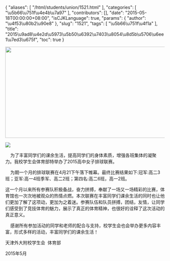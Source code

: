 {
    "aliases": [
        "/html/students/union/1521.html"
    ],
    "categories": [
        "\u5b66\u751f\u4e4b\u7a97"
    ],
    "contributors": [],
    "date": "2015-05-18T00:00:00+08:00",
    "isCJKLanguage": true,
    "params": {
        "author": "\u4f53\u80b2\u90e8"
    },
    "slug": "1521",
    "tags": [
        "\u5b66\u751f\u4f1a"
    ],
    "title": "2015\u9ad8\u4e2d\u5973\u5b50\u6392\u7403\u8054\u8d5b\u5706\u6ee1\u7ed3\u675f",
    "toc": true
}


<img
    src="https://cdn.tfls.online/mirror/full/dcfa917e50c81d50a9e496387ef2a69a4f39a723.jpg"
    style="display:block;margin-left:auto;margin-right:auto;"
    decoding="async"
    fetchpriority="auto"
    loading="lazy"
    height="288"
    width="512"
/>




  







<img
    src="http://www.tfls.cn/images/150518/6-15051Q0104XO.jpg"
    style="display:block;margin-left:auto;margin-right:auto;"
    decoding="async"
    fetchpriority="auto"
    loading="lazy"
/>




  





  





    为了丰富同学们的课余生活，提高同学们的身体素质，增强各班集体的凝聚力。我校学生会体育部特举办了2015高中女子排球联赛。




    为期一个月的排球联赛在4月21下午落下帷幕。最终比赛结果如下:冠军:高二3班；亚军:高一4班季军、高二2班；第四名:高二6班，高一2班。




这一个月以来所有参赛队积极备战，奋力拼搏，奉献了一场又一场精彩的比赛，体育馆也一次次地被观众的热情点燃。本次联赛在丰富同学们课余生活的同时也让他们更加了解了这项动，更加为之着迷。参赛队伍和队员拼搏，团结，友情，让同学们感受到了竞技体育的魅力，展示了真正的体育精神，也很好的诠释了这次活动的真正意义。  

     感谢所有参加活动的同学和老师的配合与支持，校学生会也会举办更多内容丰富，形式多样的活动，丰富同学们的课余生活！



















天津外大附校学生会  体育部




2015年5月


